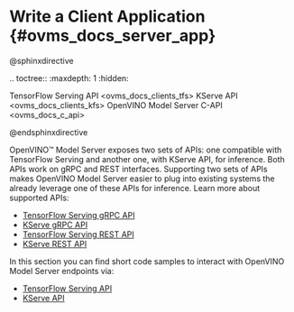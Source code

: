 # Write a Client Application {#ovms_docs_server_app}

@sphinxdirective

.. toctree::
   :maxdepth: 1
   :hidden:

   TensorFlow Serving API <ovms_docs_clients_tfs>
   KServe API <ovms_docs_clients_kfs>
   OpenVINO Model Server C-API <ovms_docs_c_api>

@endsphinxdirective

OpenVINO&trade; Model Server exposes two sets of APIs: one compatible with TensorFlow Serving and another one, with KServe API, for inference. Both APIs work on gRPC and REST interfaces. Supporting two sets of APIs makes OpenVINO Model Server easier to plug into existing systems the already leverage one of these APIs for inference. Learn more about supported APIs:

- [TensorFlow Serving gRPC API](./model_server_grpc_api_tfs.md)
- [KServe gRPC API](./model_server_grpc_api_kfs.md)
- [TensorFlow Serving REST API](./model_server_rest_api_tfs.md)
- [KServe REST API](./model_server_rest_api_kfs.md)

In this section you can find short code samples to interact with OpenVINO Model Server endpoints via:
- [TensorFlow Serving API](./clients_tfs.md)
- [KServe API](./clients_kfs.md)
